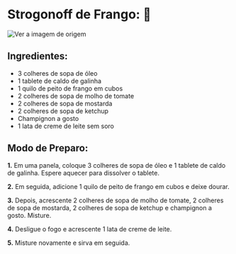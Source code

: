 # Strogonoff de Frango: 🐔

![Ver a imagem de origem](https://th.bing.com/th/id/R.f3c105fcdf2133efcf33a3c1065dd1c3?rik=iMZZsq5o%2buujxw&riu=http%3a%2f%2fp2.trrsf.com%2fimage%2ffget%2fcf%2f600%2f600%2fimages.terra.com%2f2016%2f03%2f09%2fstrogonoff-de-frango-900.jpg&ehk=X8Tt2jSE55UeOfzkXTuCdwJNLDPZCH6OWsT%2fdbENHPA%3d&risl=&pid=ImgRaw&r=0)

Ingredientes:
------------

* 3 colheres de sopa de óleo
* 1 tablete de caldo de galinha
* 1 quilo de peito de frango em cubos
* 2 colheres de sopa de molho de tomate
* 2 colheres de sopa de mostarda
* 2 colheres de sopa de ketchup
* Champignon a gosto
* 1 lata de creme de leite sem soro

Modo de Preparo:
---------------

**1.** Em uma panela, coloque 3 colheres de sopa de óleo e 1 tablete de caldo de galinha. Espere aquecer para dissolver o tablete.

**2.** Em seguida, adicione 1 quilo de peito de frango em cubos e deixe dourar.

**3.** Depois, acrescente 2 colheres de sopa de molho de tomate, 2 colheres de sopa de mostarda, 2 colheres de sopa de ketchup e champignon a gosto. Misture.

**4.** Desligue o fogo e acrescente 1 lata de creme de leite.

**5.** Misture novamente e sirva em seguida.
